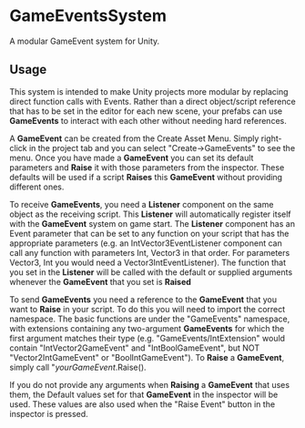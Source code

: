 # GameEventsSystem
A modular GameEvent system for Unity.

<h2>Usage</h2>
<p>
  This system is intended to make Unity projects more modular by replacing direct function calls with Events. Rather than a direct object/script reference that has to be set in the editor for each new scene, your prefabs can use <b>GameEvents</b> to interact with each other without needing hard references.
</p>
<p>
  A <b>GameEvent</b> can be created from the Create Asset Menu. Simply right-click in the project tab and you can select "Create->GameEvents" to see the menu. Once you have made a <b>GameEvent</b> you can set its default parameters and <b>Raise</b> it with those parameters from the inspector. These defaults will be used if a script <b>Raises</b> this <b>GameEvent</b> without providing different ones.
</p>
<p>
  To receive <b>GameEvents</b>, you need a <b>Listener</b> component on the same object as the receiving script. This <b>Listener</b> will automatically register itself with the <b>GameEvent</b> system on game start. The <b>Listener</b> component has an Event parameter that can be set to any function on your script that has the appropriate parameters (e.g. an IntVector3EventListener component can call any function with parameters Int, Vector3 in that order. For parameters Vector3, Int you would need a Vector3IntEventListener). The function that you set in the <b>Listener</b> will be called with the default or supplied arguments whenever the <b>GameEvent</b> that you set is <b>Raised</b>
</p>
<p>
  To send <b>GameEvents</b> you need a reference to the <b>GameEvent</b> that you want to <b>Raise</b> in your script. To do this you will need to import the correct namespace. The basic functions are under the "GameEvents" namespace, with extensions containing any two-argument <b>GameEvents</b> for which the first argument matches their type (e.g. "GameEvents/IntExtension" would contain "IntVector2GameEvent" and "IntBoolGameEvent", but NOT "Vector2IntGameEvent" or "BoolIntGameEvent"). To <b>Raise</b> a <b>GameEvent</b>, simply call "<i>yourGameEvent</i>.Raise().
</p>
<p>
  If you do not provide any arguments when <b>Raising</b> a <b>GameEvent</b> that uses them, the Default values set for that <b>GameEvent</b> in the inspector will be used. These values are also used when the "Raise Event" button in the inspector is pressed.
</p>
